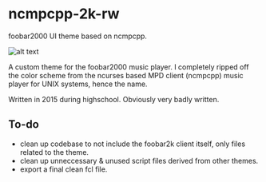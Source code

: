 # ncmpcpp-2k-rw
foobar2000 UI theme based on ncmpcpp.

![alt text](https://imgur.com/eQqEArP.jpg "with switchable side panels!")

A custom theme for the foobar2000 music player. I completely ripped off the color scheme from the ncurses based MPD client (ncmpcpp) music player for UNIX systems, hence the name.

Written in 2015 during highschool. Obviously very badly written.

## To-do
* clean up codebase to not include the foobar2k client itself, only files related to the theme.
* clean up unneccessary & unused script files derived from other themes.
* export a final clean fcl file.


